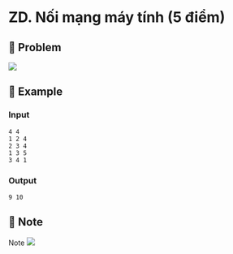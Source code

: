 # ZD. Nối mạng máy tính (5 điểm)

## 📖 Problem

![](https://espresso.codeforces.com/acb0d49781b0592bac29c19bcfab1f2d9a32ff76.png)


## 🧠 Example

### Input

```text
4 4
1 2 4
2 3 4
1 3 5
3 4 1
```

### Output

```text
9 10
```



## 📝 Note

Note
![](https://espresso.codeforces.com/b0e4678b034c1b5caed8e2bf8333cee3a404314e.png)

